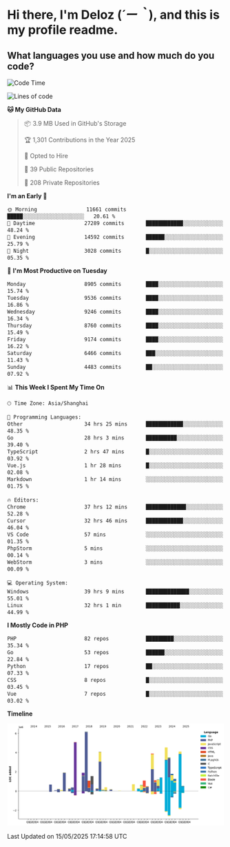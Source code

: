 # **Hi there, I'm Deloz (*´ー｀*), and this is my profile readme.**

## **What languages you use and how much do you code?**

<!--START_SECTION:waka-->
![Code Time](http://img.shields.io/badge/Code%20Time-6%2C377%20hrs%2014%20mins-blue)

![Lines of code](https://img.shields.io/badge/From%20Hello%20World%20I%27ve%20Written-50.9%20million%20lines%20of%20code-blue)

**🐱 My GitHub Data** 

> 📦 3.9 MB Used in GitHub's Storage 
 > 
> 🏆 1,301 Contributions in the Year 2025
 > 
> 💼 Opted to Hire
 > 
> 📜 39 Public Repositories 
 > 
> 🔑 208 Private Repositories 
 > 
**I'm an Early 🐤** 

```text
🌞 Morning                11661 commits       █████░░░░░░░░░░░░░░░░░░░░   20.61 % 
🌆 Daytime                27289 commits       ████████████░░░░░░░░░░░░░   48.24 % 
🌃 Evening                14592 commits       ██████░░░░░░░░░░░░░░░░░░░   25.79 % 
🌙 Night                  3028 commits        █░░░░░░░░░░░░░░░░░░░░░░░░   05.35 % 
```
📅 **I'm Most Productive on Tuesday** 

```text
Monday                   8905 commits        ████░░░░░░░░░░░░░░░░░░░░░   15.74 % 
Tuesday                  9536 commits        ████░░░░░░░░░░░░░░░░░░░░░   16.86 % 
Wednesday                9246 commits        ████░░░░░░░░░░░░░░░░░░░░░   16.34 % 
Thursday                 8760 commits        ████░░░░░░░░░░░░░░░░░░░░░   15.49 % 
Friday                   9174 commits        ████░░░░░░░░░░░░░░░░░░░░░   16.22 % 
Saturday                 6466 commits        ███░░░░░░░░░░░░░░░░░░░░░░   11.43 % 
Sunday                   4483 commits        ██░░░░░░░░░░░░░░░░░░░░░░░   07.92 % 
```


📊 **This Week I Spent My Time On** 

```text
🕑︎ Time Zone: Asia/Shanghai

💬 Programming Languages: 
Other                    34 hrs 25 mins      ████████████░░░░░░░░░░░░░   48.35 % 
Go                       28 hrs 3 mins       ██████████░░░░░░░░░░░░░░░   39.40 % 
TypeScript               2 hrs 47 mins       █░░░░░░░░░░░░░░░░░░░░░░░░   03.92 % 
Vue.js                   1 hr 28 mins        █░░░░░░░░░░░░░░░░░░░░░░░░   02.08 % 
Markdown                 1 hr 14 mins        ░░░░░░░░░░░░░░░░░░░░░░░░░   01.75 % 

🔥 Editors: 
Chrome                   37 hrs 12 mins      █████████████░░░░░░░░░░░░   52.28 % 
Cursor                   32 hrs 46 mins      ████████████░░░░░░░░░░░░░   46.04 % 
VS Code                  57 mins             ░░░░░░░░░░░░░░░░░░░░░░░░░   01.35 % 
PhpStorm                 5 mins              ░░░░░░░░░░░░░░░░░░░░░░░░░   00.14 % 
WebStorm                 3 mins              ░░░░░░░░░░░░░░░░░░░░░░░░░   00.09 % 

💻 Operating System: 
Windows                  39 hrs 9 mins       ██████████████░░░░░░░░░░░   55.01 % 
Linux                    32 hrs 1 min        ███████████░░░░░░░░░░░░░░   44.99 % 
```

**I Mostly Code in PHP** 

```text
PHP                      82 repos            █████████░░░░░░░░░░░░░░░░   35.34 % 
Go                       53 repos            ██████░░░░░░░░░░░░░░░░░░░   22.84 % 
Python                   17 repos            ██░░░░░░░░░░░░░░░░░░░░░░░   07.33 % 
CSS                      8 repos             █░░░░░░░░░░░░░░░░░░░░░░░░   03.45 % 
Vue                      7 repos             █░░░░░░░░░░░░░░░░░░░░░░░░   03.02 % 
```



**Timeline**

![Lines of Code chart](https://raw.githubusercontent.com/deloz/deloz/main/assets/bar_graph.png)


 Last Updated on 15/05/2025 17:14:58 UTC
<!--END_SECTION:waka-->
